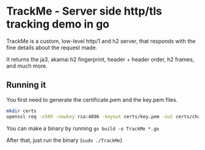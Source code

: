 # TrackMe - Server side http/tls tracking demo in go

TrackMe is a custom, low-level http/1 and h2 server, that responds with the fine details about the request made.

It returns the ja3, akamai h2 fingerprint, header + header order, h2 frames, and much more.

## Running it

You first need to generate the certificate.pem and the key.pem files.

```bash
mkdir certs 
openssl req -x509 -newkey rsa:4096 -keyout certs/key.pem -out certs/chain.pem -sha256 -days 365 -nodes
```

You can make a binary by running `go build -o TrackMe *.go`

After that, just run the binary (`sudo ./TrackMe`)
